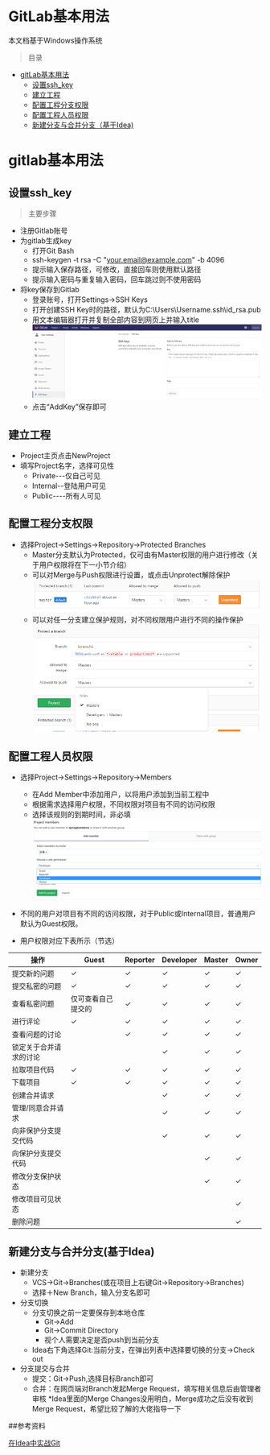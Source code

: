 # GitLab基本用法
本文档基于Windows操作系统

> 目录


* [gitLab基本用法](#gitlab基本用法)
    * [设置ssh_key](#设置ssh_key)
    * [建立工程](#建立工程)
    * [配置工程分支权限](#配置工程分支权限)
    * [配置工程人员权限](#配置工程人员权限)
    * [新建分支与合并分支（基于Idea)](#新建分支与合并分支(基于idea))   
    
    
# gitlab基本用法


## 设置ssh_key

> 主要步骤

* 注册Gitlab账号
* 为gitlab生成key
  * 打开Git Bash
  * ssh-keygen -t rsa -C "your.email@example.com" -b 4096
  * 提示输入保存路径，可修改，直接回车则使用默认路径
  * 提示输入密码与重复输入密码，回车跳过则不使用密码
* 将key保存到Gitlab
  * 登录账号，打开Settings->SSH Keys
  * 打开创建SSH Key时的路径，默认为C:\Users\Username\.ssh\id_rsa.pub
  * 用文本编辑器打开并复制全部内容到网页上并输入title
![](imgs/gitlab_user_sshkey.png)
  * 点击“AddKey”保存即可

## 建立工程
* Project主页点击NewProject
* 填写Project名字，选择可见性
  * Private---仅自己可见
  * Internal--登陆用户可见
  * Public----所有人可见

## 配置工程分支权限
* 选择Project->Settings->Repository->Protected Branches
   * Master分支默认为Protected，仅可由有Master权限的用户进行修改（关于用户权限将在下一小节介绍）
   * 可以对Merge与Push权限进行设置，或点击Unprotect解除保护
![](imgs/gitlab_user_branch_1.png)
   * 可以对任一分支建立保护规则，对不同权限用户进行不同的操作保护
   ![](imgs/gitlab_user_branch_2.png)   

## 配置工程人员权限
* 选择Project->Settings->Repository->Members
   * 在Add Member中添加用户，以将用户添加到当前工程中
   * 根据需求选择用户权限，不同权限对项目有不同的访问权限
   * 选择该规则的到期时间，非必填
![](imgs/gitlab_user_member.png)

* 不同的用户对项目有不同的访问权限，对于Public或Internal项目，普通用户默认为Guest权限。
* 用户权限对应下表所示（节选）

|操作|Guest|Reporter|Developer|Master|Owner|
|----|-----|----|-----|----|-----|
|提交新的问题|✓|✓|✓|✓|✓|
|提交私密的问题|✓|✓|✓|✓|✓|
|查看私密问题|仅可查看自己提交的|✓|✓|✓|✓|
|进行评论|✓|✓|✓|✓|✓|
|查看问题的讨论||✓|✓|✓|✓|
|锁定关于合并请求的讨论|||✓|✓|✓|
|拉取项目代码|✓|✓|✓|✓|✓|
|下载项目|✓|✓|✓|✓|✓|
|创建合并请求|||✓|✓|✓|
|管理/同意合并请求|||✓|✓|✓|
|向非保护分支提交代码|||✓|✓|✓|
|向保护分支提交代码||||✓|✓|
|修改分支保护状态||||✓|✓|
|修改项目可见状态|||||✓|
|删除问题|||||✓|

## 新建分支与合并分支(基于Idea)
* 新建分支
   * VCS->Git->Branches(或在项目上右键Git->Repository->Branches)
   * 选择＋New Branch，输入分支名即可
* 分支切换
   * 分支切换之前一定要保存到本地仓库
     * Git->Add
     * Git->Commit Directory
     * 视个人需要决定是否push到当前分支
   * Idea右下角选择Git:当前分支，在弹出列表中选择要切换的分支->Check out
* 分支提交与合并
   * 提交：Git->Push,选择目标Branch即可
   * 合并：在网页端对Branch发起Merge Request，填写相关信息后由管理者审核
      *Idea里面的Merge Changes没用明白，Merge成功之后没有收到Merge Request，希望比较了解的大佬指导一下 


##参考资料

[在Idea中实战Git](https://www.2cto.com/kf/201609/547838.html)